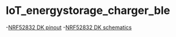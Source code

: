 # IoT_energystorage_charger_ble

-[NRF52832 DK pinout](https://os.mbed.com/platforms/Nordic-nRF52-DK/)
-[NRF52832 DK schematics](https://devzone.nordicsemi.com/cfs-file/__key/communityserver-discussions-components-files/4/PCA10040_5F00_Schematic_5F00_And_5F00_PCB.pdf)
